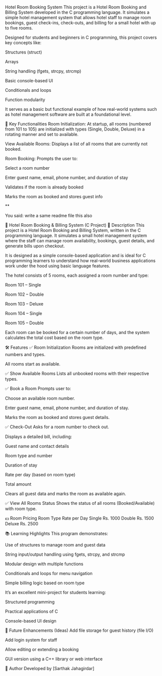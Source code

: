 Hotel Room Booking System
This project is a Hotel Room Booking and Billing System developed in the C programming language. It simulates a simple hotel management system that allows hotel staff to manage room bookings, guest check-ins, check-outs, and billing for a small hotel with up to five rooms.

Designed for students and beginners in C programming, this project covers key concepts like:

Structures (struct)

Arrays

String handling (fgets, strcpy, strcmp)

Basic console-based UI

Conditionals and loops

Function modularity

It serves as a basic but functional example of how real-world systems such as hotel management software are built at a foundational level.

💼 Key Functionalities
Room Initialization:
At startup, all rooms (numbered from 101 to 105) are initialized with types (Single, Double, Deluxe) in a rotating manner and set to available.

View Available Rooms:
Displays a list of all rooms that are currently not booked.

Room Booking:
Prompts the user to:

Select a room number

Enter guest name, email, phone number, and duration of stay

Validates if the room is already booked

Marks the room as booked and stores guest info

**



You said:
write a same readme file this also




🏨 Hotel Room Booking & Billing System (C Project)
📄 Description
This project is a Hotel Room Booking and Billing System, written in the C programming language. It simulates a small hotel management system where the staff can manage room availability, bookings, guest details, and generate bills upon checkout.

It is designed as a simple console-based application and is ideal for C programming learners to understand how real-world business applications work under the hood using basic language features.

The hotel consists of 5 rooms, each assigned a room number and type:

Room 101 – Single

Room 102 – Double

Room 103 – Deluxe

Room 104 – Single

Room 105 – Double

Each room can be booked for a certain number of days, and the system calculates the total cost based on the room type.

🛠 Features
✅ Room Initialization
Rooms are initialized with predefined numbers and types.

All rooms start as available.

✅ Show Available Rooms
Lists all unbooked rooms with their respective types.

✅ Book a Room
Prompts user to:

Choose an available room number.

Enter guest name, email, phone number, and duration of stay.

Marks the room as booked and stores guest details.

✅ Check-Out
Asks for a room number to check out.

Displays a detailed bill, including:

Guest name and contact details

Room type and number

Duration of stay

Rate per day (based on room type)

Total amount

Clears all guest data and marks the room as available again.

✅ View All Rooms Status
Shows the status of all rooms (Booked/Available) with room type.

💵 Room Pricing
Room Type	Rate per Day
Single	Rs. 1000
Double	Rs. 1500
Deluxe	Rs. 2500

📚 Learning Highlights
This program demonstrates:

Use of structures to manage room and guest data

String input/output handling using fgets, strcpy, and strcmp

Modular design with multiple functions

Conditionals and loops for menu navigation

Simple billing logic based on room type

It’s an excellent mini-project for students learning:

Structured programming

Practical applications of C

Console-based UI design

📌 Future Enhancements (Ideas)
Add file storage for guest history (file I/O)

Add login system for staff

Allow editing or extending a booking

GUI version using a C++ library or web interface

👤 Author
Developed by [Sarthak Jahagirdar]
